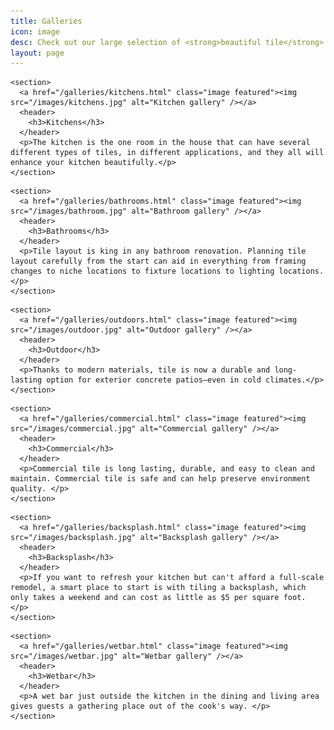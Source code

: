 ```yaml
---
title: Galleries
icon: image
desc: Check out our large selection of <strong>beautiful tile</strong>
layout: page
---
```


<div class="row">
  <div class="6u 12u(narrower)">

    <section>
      <a href="/galleries/kitchens.html" class="image featured"><img src="/images/kitchens.jpg" alt="Kitchen gallery" /></a>
      <header>
        <h3>Kitchens</h3>
      </header>
      <p>The kitchen is the one room in the house that can have several different types of tiles, in different applications, and they all will enhance your kitchen beautifully.</p>
    </section>

  </div>
  <div class="6u 12u(narrower)">

    <section>
      <a href="/galleries/bathrooms.html" class="image featured"><img src="/images/bathroom.jpg" alt="Bathroom gallery" /></a>
      <header>
        <h3>Bathrooms</h3>
      </header>
      <p>Tile layout is king in any bathroom renovation. Planning tile layout carefully from the start can aid in everything from framing changes to niche locations to fixture locations to lighting locations.</p>
    </section>

  </div>
</div>
<div class="row">
  <div class="6u 12u(narrower)">

    <section>
      <a href="/galleries/outdoors.html" class="image featured"><img src="/images/outdoor.jpg" alt="Outdoor gallery" /></a>
      <header>
        <h3>Outdoor</h3>
      </header>
      <p>Thanks to modern materials, tile is now a durable and long-lasting option for exterior concrete patios–even in cold climates.</p>
    </section>

  </div>
  <div class="6u 12u(narrower)">

    <section>
      <a href="/galleries/commercial.html" class="image featured"><img src="/images/commercial.jpg" alt="Commercial gallery" /></a>
      <header>
        <h3>Commercial</h3>
      </header>
      <p>Commercial tile is long lasting, durable, and easy to clean and maintain. Commercial tile is safe and can help preserve environment quality. </p>
    </section>

  </div>
</div>
<div class="row">
  <div class="6u 12u(narrower)">

    <section>
      <a href="/galleries/backsplash.html" class="image featured"><img src="/images/backsplash.jpg" alt="Backsplash gallery" /></a>
      <header>
        <h3>Backsplash</h3>
      </header>
      <p>If you want to refresh your kitchen but can't afford a full-scale remodel, a smart place to start is with tiling a backsplash, which only takes a weekend and can cost as little as $5 per square foot. </p>
    </section>

  </div>
  <div class="6u 12u(narrower)">

    <section>
      <a href="/galleries/wetbar.html" class="image featured"><img src="/images/wetbar.jpg" alt="Wetbar gallery" /></a>
      <header>
        <h3>Wetbar</h3>
      </header>
      <p>A wet bar just outside the kitchen in the dining and living area gives guests a gathering place out of the cook's way. </p>
    </section>

  </div>
</div>
